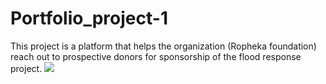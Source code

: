 # Portfolio_project-1
This project is a platform that helps the organization (Ropheka foundation) reach out to prospective donors for sponsorship of the flood response project.
![](https://github.com/Adeboye22/alxProject-rophekaFoundation.github.io/Screenshot(12).png)
